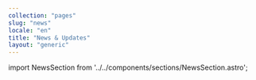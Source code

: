 ```yaml
---
collection: "pages"
slug: "news"
locale: "en"
title: "News & Updates"
layout: "generic"
---
```

import NewsSection from '../../components/sections/NewsSection.astro';

<NewsSection client:load locale="en" />